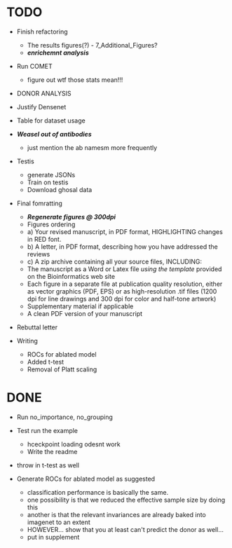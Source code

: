 # TODO

- Finish refactoring
    - The results figures(?) - 7_Additional_Figures?
    - ***enrichemnt analysis***

- Run COMET
    - figure out wtf those stats mean!!!

- DONOR ANALYSIS
- Justify Densenet
- Table for dataset usage
- ***Weasel out of antibodies***
    - just mention the ab namesm more frequently

- Testis
    - generate JSONs
    - Train on testis
    - Download ghosal data

- Final fomratting
    - ***Regenerate figures @ 300dpi***
    - Figures ordering
    - a) Your revised manuscript, in PDF format, HIGHLIGHTING changes in RED font.
    - b) A letter, in PDF format, describing how you have addressed the reviews
    - c) A zip archive containing all your source files, INCLUDING:
     - The manuscript as a Word or Latex file *using the template* provided on the Bioinformatics web site
     - Each figure in a separate file at publication quality resolution, either as vector graphics (PDF, EPS) 
       or as high-resolution .tif files (1200 dpi for line drawings and 300 dpi for color and half-tone artwork)
     - Supplementary material if applicable
     - A clean PDF version of your manuscript
    
- Rebuttal letter

- Writing
    - ROCs for ablated model
    - Added t-test
    - Removal of Platt scaling

# DONE

- Run no_importance, no_grouping

- Test run the example
    - hceckpoint loading odesnt work
    - Write the readme
    
- throw in t-test as well

- Generate ROCs for ablated model as suggested
    - classification performance is basically the same.
    - one possibility is that we reduced the effective sample size by doing this
    - another is that the relevant invariances are already baked into imagenet to an extent
    - HOWEVER... show that you at least can't predict the donor as well...
    - put in supplement